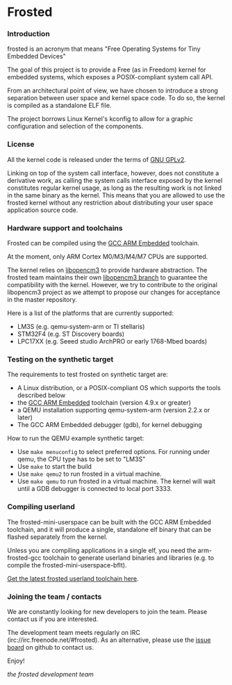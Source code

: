 # Frosted 

### Introduction

frosted is an acronym that means "Free Operating Systems for Tiny Embedded Devices"

The goal of this project is to provide a Free (as in Freedom) kernel for embedded systems, 
which exposes a POSIX-compliant system call API.

From an architectural point of view, we have chosen to introduce a strong separation between
user space and kernel space code. To do so, the kernel is compiled as a standalone ELF file. 

The project borrows Linux Kernel's kconfig to allow for a graphic configuration and selection 
of the components.

### License

All the kernel code is released under the terms of [GNU GPLv2](http://www.gnu.org/licenses/gpl-2.0.html).

Linking on top of the system call interface, however, does not constitute a derivative work, as calling
the system calls interface exposed by the kernel constitutes regular kernel usage, as long as the resulting
work is not linked in the same binary as the kernel. This means that you are allowed to use the frosted
kernel without any restriction about distributing your user space application source code.


### Hardware support and toolchains

Frosted can be compiled using the [GCC ARM Embedded](https://launchpad.net/gcc-arm-embedded) toolchain.

At the moment, only ARM Cortex M0/M3/M4/M7 CPUs are supported.

The kernel relies on [libopencm3](https://github.com/libopencm3/libopencm3/) to provide hardware abstraction. 
The frosted team maintains their own [libopencm3 branch](https://github.com/insane-adding-machines/libopencm3/)
to guarantee the compatibility with the kernel. However, we try to contribute to the original libopencm3 project
as we attempt to propose our changes for acceptance in the master repository.

Here is a list of the platforms that are currently supported:

 * LM3S (e.g. qemu-system-arm or TI stellaris)
 * STM32F4 (e.g. ST Discovery boards)
 * LPC17XX (e.g. Seeed studio ArchPRO or early 1768-Mbed boards)

### Testing on the synthetic target

The requirements to test frosted on synthetic target are:
 * A Linux distribution, or a POSIX-compliant OS which supports the tools described below
 * the [GCC ARM Embedded](https://launchpad.net/gcc-arm-embedded) toolchain (version 4.9.x or greater)
 * a QEMU installation supporting qemu-system-arm (version 2.2.x or later)
 * The GCC ARM Embedded debugger (gdb), for kernel debugging

How to run the QEMU example synthetic target:
 * Use ```make menuconfig``` to select preferred options. For running under qemu, the CPU type has to be set to "LM3S"
 * Use ```make``` to start the build
 * Use ```make qemu2``` to run frosted in a virtual machine.
 * Use ```make qemu``` to run frosted in a virtual machine. The kernel will wait until a GDB debugger is connected to local port 3333.


### Compiling userland

The frosted-mini-userspace can be built with the GCC ARM Embedded toolchain, and it will produce a single, standalone elf 
binary that can be flashed separately from the kernel.

Unless you are compiling applications in a single elf, you need the arm-frosted-gcc toolchain 
to generate userland binaries and libraries (e.g. to compile the frosted-mini-userspace-bflt).

[Get the latest frosted userland toolchain here](https://github.com/insane-adding-machines/crosstool-ng/releases/tag/v16.01).


### Joining the team / contacts

We are constantly looking for new developers to join the team. Please contact us if you are interested.

The development team meets regularly on IRC (irc://irc.freenode.net/#frosted).
As an alternative, please use the [issue board](https://github.com/insane-adding-machines/frosted/issues) on github to contact us.

Enjoy!


_the frosted development team_

